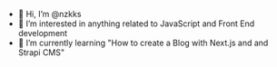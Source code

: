 - 👋 Hi, I’m @nzkks
- 👀 I’m interested in anything related to JavaScript and Front End development
- 🌱 I’m currently learning "How to create a Blog with Next.js and and Strapi CMS"

<!---
- 💞️ I’m looking to collaborate on ...
- 📫 How to reach me ...

nzkks/nzkks is a ✨ special ✨ repository because its `README.md` (this file) appears on your GitHub profile.
You can click the Preview link to take a look at your changes.
--->

